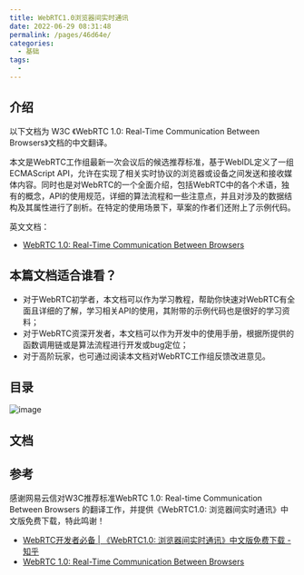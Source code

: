 ```yaml
---
title: WebRTC1.0浏览器间实时通讯
date: 2022-06-29 08:31:48
permalink: /pages/46d64e/
categories:
  - 基础
tags:
  - 
---
```


## 介绍

以下文档为 W3C 《WebRTC 1.0: Real-Time Communication Between Browsers》文档的中文翻译。

本文是WebRTC工作组最新一次会议后的候选推荐标准，基于WebIDL定义了一组ECMAScript API，允许在实现了相关实时协议的浏览器或设备之间发送和接收媒体内容。同时也是对WebRTC的一个全面介绍，包括WebRTC中的各个术语，独有的概念，API的使用规范，详细的算法流程和一些注意点，并且对涉及的数据结构及其属性进行了剖析。在特定的使用场景下，草案的作者们还附上了示例代码。

英文文档：

- [WebRTC 1.0: Real-Time Communication Between Browsers](https://www.w3.org/TR/2021/REC-webrtc-20210126/)

## 本篇文档适合谁看？

- 对于WebRTC初学者，本文档可以作为学习教程，帮助你快速对WebRTC有全面且详细的了解，学习相关API的使用，其附带的示例代码也是很好的学习资料；
- 对于WebRTC资深开发者，本文档可以作为开发中的使用手册，根据所提供的函数调用链或是算法流程进行开发或bug定位；
- 对于高阶玩家，也可通过阅读本文档对WebRTC工作组反馈改进意见。

## 目录

![image](https://cdn.jsdelivr.net/gh/jonsam-ng/image-hosting@master/20220629/image.5t14lo3d34o0.webp)

## 文档

<Pdf src="/book/《WebRTC1.0-浏览器间实时通讯》中文版.pdf" />

## 参考

感谢网易云信对W3C推荐标准WebRTC 1.0: Real-time Communication Between Browsers 的翻译工作，并提供《WebRTC1.0: 浏览器间实时通讯》中文版免费下载，特此鸣谢！

- [WebRTC开发者必备 | 《WebRTC1.0: 浏览器间实时通讯》中文版免费下载 - 知乎](https://zhuanlan.zhihu.com/p/58297317)
- [WebRTC 1.0: Real-Time Communication Between Browsers](https://www.w3.org/TR/2021/REC-webrtc-20210126/)